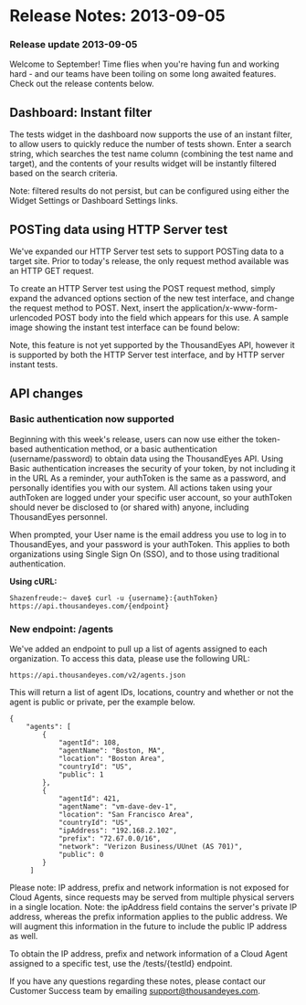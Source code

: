 # Release Notes: 2013-09-05

### Release update 2013-09-05

Welcome to September!  Time flies when you're having fun and working hard - and our teams have been toiling on some long awaited features.  Check out the release contents below.

## Dashboard: Instant filter

The tests widget in the dashboard now supports the use of an instant filter, to allow users to quickly reduce the number of tests shown.  Enter a search string, which searches the test name column \(combining the test name and target\), and the contents of your results widget will be instantly filtered based on the search criteria.  

Note: filtered results do not persist, but can be configured using either the Widget Settings or Dashboard Settings links.

## POSTing data using HTTP Server test

We've expanded our HTTP Server test sets to support POSTing data to a target site.  Prior to today's release, the only request method available was an HTTP GET request.  

To create an HTTP Server test using the POST request method, simply expand the advanced options section of the new test interface, and change the request method to POST.  Next, insert the application/x-www-form-urlencoded POST body into the field which appears for this use.  A sample image showing the instant test interface can be found below:

Note, this feature is not yet supported by the ThousandEyes API, however it is supported by both the HTTP Server test interface, and by HTTP server instant tests.

## API changes

### Basic authentication now supported

Beginning with this week's release, users can now use either the token-based authentication method, or a basic authentication \(username/password\) to obtain data using the ThousandEyes API.  Using Basic authentication increases the security of your token, by not including it in the URL  As a reminder, your authToken is the same as a password, and personally identifies you with our system. All actions taken using your authToken are logged under your specific user account, so your authToken should never be disclosed to \(or shared with\) anyone, including ThousandEyes personnel.

When prompted, your User name is the email address you use to log in to ThousandEyes, and your password is your authToken.  This applies to both organizations using Single Sign On \(SSO\), and to those using traditional authentication.

**Using cURL:**

```text
Shazenfreude:~ dave$ curl -u {username}:{authToken} https://api.thousandeyes.com/{endpoint}
```

### New endpoint: /agents

We've added an endpoint to pull up a list of agents assigned to each organization.  To access this data, please use the following URL:

```text
https://api.thousandeyes.com/v2/agents.json
```

This will return a list of agent IDs, locations, country and whether or not the agent is public or private, per the example below.

```text
{
    "agents": [
        {
            "agentId": 108,
            "agentName": "Boston, MA",
            "location": "Boston Area",
            "countryId": "US",
            "public": 1
        },
        {
            "agentId": 421,
            "agentName": "vm-dave-dev-1",
            "location": "San Francisco Area",
            "countryId": "US",
            "ipAddress": "192.168.2.102",
            "prefix": "72.67.0.0/16",
            "network": "Verizon Business/UUnet (AS 701)",
            "public": 0
        }
     ]
```

Please note: IP address, prefix and network information is not exposed for Cloud Agents, since requests may be served from multiple physical servers in a single location.  Note: the ipAddress field contains the server's private IP address, whereas the prefix information applies to the public address.  We will augment this information in the future to include the public IP address as well.

To obtain the IP address, prefix and network information of a Cloud Agent assigned to a specific test, use the /tests/{testId} endpoint.

If you have any questions regarding these notes, please contact our Customer Success team by emailing support@thousandeyes.com.


